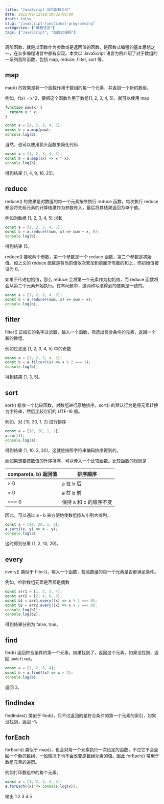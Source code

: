 ```yaml
---
title: "JavaScript 高阶函数介绍"
date: 2022-09-12T18:50:02+08:00
draft: false
slug: "javascript-functional-programming"
categories: ["编程语言"]
tags: ["JavaScript", "函数式编程"]
---
```


高阶函数，就是以函数作为参数或是返回值的函数，是函数式编程的基本思想之一，在众多编程语言中都有实现。本文以 JavaScript 语言为例介绍了对于数组的一系列高阶函数，包括 map, reduce, filter, sort 等。

<!--more-->

## map

map() 的效果是将一个函数作用于数组的每一个元素，并返回一个新的数组。

例如，f(x) = x^2，要把这个函数作用于数组[1, 2, 3, 4, 5]，就可以使用 map

```js
function pow(x) {
  return x * x;
}

const a = [1, 2, 3, 4, 5];
const b = a.map(pow);
console.log(b);
```

当然，也可以使用箭头函数来简化代码

```js
const a = [1, 2, 3, 4, 5];
const b = a.map((x) => x * x);
console.log(b);
```

得到结果 [1, 4, 9, 16, 25]。

## reduce

reduce() 的效果是对数组的每一个元素按序执行 reduce 函数，每次执行 reduce 都会将先前元素的计算结果作为参数传入，最后将其结果返回为单个值。

例如对数组 [1, 2, 3, 4, 5] 求和

```js
const a = [1, 2, 3, 4, 5];
const b = a.reduce((sum, x) => sum + x, 0);
console.log(b);
```

得到结果 15。

reduce() 接收两个参数，第一个参数是一个 reduce 函数，第二个参数是初始值。如上文的 reduce 函数是将当前值依次累加到前面所有数的和上，而初始值被设为 0。

如果不传递初始值，那么 reduce 会将第一个元素作为初始值，而 reduce 函数将会从第二个元素开始执行。在本问题中，这两种写法得到的结果是一致的。

```js
const a = [1, 2, 3, 4, 5];
const b = a.reduce((sum, x) => sum + x);
console.log(b);
```

## filter

filter() 正如它的名字过滤器，输入一个函数，筛选出符合条件的元素，返回一个新的数组。

例如过滤出 [1, 2, 3, 4, 5] 中的奇数

```js
const a = [1, 2, 3, 4, 5];
const b = a.filter((x) => x % 2 === 1);
console.log(b);
```

得到结果 [1, 3, 5]。

## sort

sort() 接收一个比较函数，对数组进行原地排序。sort() 的默认行为是将元素转换为字符串，然后比较它们的 UTF-16 值。

例如，对 [10, 20, 1, 2] 进行排序

```js
const a = [10, 20, 1, 2];
a.sort();
console.log(a);
```

得到结果 [1, 10, 2, 20]，这就是按照字符串编码排序得到的。

而如果想要按数值的升序排序，可以传入一个比较函数。比较函数的规则是

| compare(a, b) 返回值 | 排序顺序               |
| -------------------- | ---------------------- |
| > 0                  | a 在 b 后              |
| < 0                  | a 在 b 前              |
| === 0                | 保持 a 和 b 的顺序不变 |

因此，可以通过 a - b 来方便地使数组按从小到大排列。

```js
const a = [10, 20, 1, 2];
a.sort((x, y) => x - y);
console.log(a);
```

这时得到结果 [1, 2, 10, 20]。

## every

every() 类似于 filter()，输入一个函数，检验数组的每一个元素是否都满足条件。

例如，检验数组元素是否都是偶数

```js
const arr1 = [1, 2, 3, 4];
const arr2 = [2, 4, 6, 8];
const b1 = arr1.every((x) => x % 2 === 0);
const b2 = arr2.every((x) => x % 2 === 0);
console.log(b1);
console.log(b2);
```

得到结果分别为 false, true。

## find

find() 返回符合条件的第一个元素，如果找到了，返回这个元素，如果没找到，返回 `undefined`。

```js
const a = [1, 2, 3, 4];
const b = a.find((x) => x > 2);
console.log(b);
```

返回 3。

## findIndex

findIndex() 类似于 find()，只不过返回的是符合条件的第一个元素的索引，如果没找到，返回 -1。

## forEach

forEach() 类似于 map()，也会对每一个元素执行一次给定的函数，不过它不会返回一个新的数组，一般情况下也不会改变原数组元素的值。因此 forEach() 常用于数组元素的遍历。

例如打印数组中的每个元素。

```js
const a = [1, 2, 3, 4, 5];
a.forEach((x) => console.log(x));
```

输出 1 2 3 4 5
